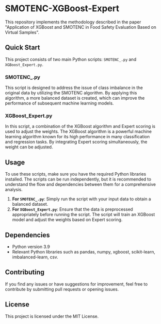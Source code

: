 # SMOTENC-XGBoost-Expert

This repository implements the methodology described in the paper "Application of XGBoost and SMOTENC in Food Safety Evaluation Based on Virtual Samples".

## Quick Start

This project consists of two main Python scripts: `SMOTENC_.py` and `XGBoost_Expert.py`.

### SMOTENC_.py

This script is designed to address the issue of class imbalance in the original data by utilizing the SMOTENC algorithm. By applying this algorithm, a more balanced dataset is created, which can improve the performance of subsequent machine learning models.

### XGBoost_Expert.py

In this script, a combination of the XGBoost algorithm and Expert scoring is used to adjust the weights. The XGBoost algorithm is a powerful machine learning algorithm known for its high performance in many classification and regression tasks. By integrating Expert scoring simultaneously, the weight can be adjusted.

## Usage

To use these scripts, make sure you have the required Python libraries installed. The scripts can be run independently, but it is recommended to understand the flow and dependencies between them for a comprehensive analysis.

1. **For `SMOTENC_.py`**: Simply run the script with your input data to obtain a balanced dataset.
2. **For `XGBoost_Expert.py`**: Ensure that the data is preprocessed appropriately before running the script. The script will train an XGBoost model and adjust the weights based on Expert scoring.

## Dependencies

- Python version 3.9
- Relevant Python libraries such as pandas, numpy, xgboost, scikit-learn, imbalanced-learn, csv.

## Contributing

If you find any issues or have suggestions for improvement, feel free to contribute by submitting pull requests or opening issues.

## License

This project is licensed under the MIT License.
